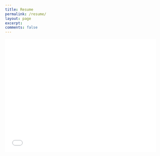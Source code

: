 ```yaml
---
title: Resume
permalink: /resume/
layout: page
excerpt: 
comments: false
---
```

<script src="https://apps.elfsight.com/p/platform.js" defer></script>
<div class="elfsight-app-5d458056-e50e-49b9-b946-f10ecaf9cf9c"></div>
<embed src="Personal-Website\2221823.pdf" width="500" height="375">